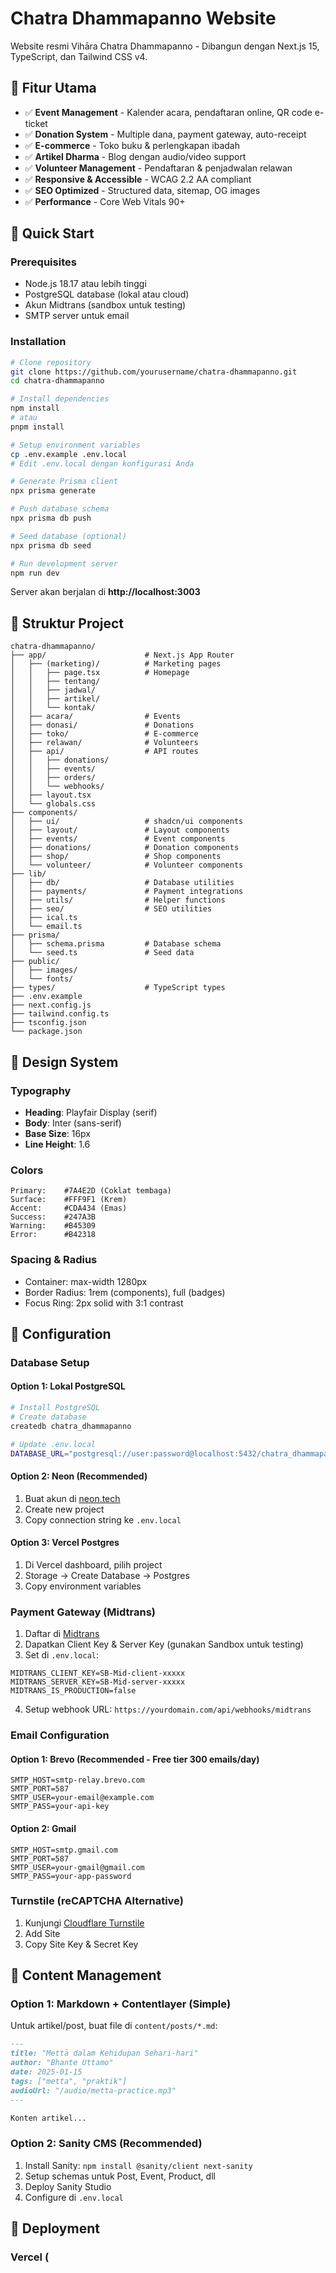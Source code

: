 # Chatra Dhammapanno Website

Website resmi Vihāra Chatra Dhammapanno - Dibangun dengan Next.js 15, TypeScript, dan Tailwind CSS v4.

## 🎯 Fitur Utama

- ✅ **Event Management** - Kalender acara, pendaftaran online, QR code e-ticket
- ✅ **Donation System** - Multiple dana, payment gateway, auto-receipt
- ✅ **E-commerce** - Toko buku & perlengkapan ibadah
- ✅ **Artikel Dharma** - Blog dengan audio/video support
- ✅ **Volunteer Management** - Pendaftaran & penjadwalan relawan
- ✅ **Responsive & Accessible** - WCAG 2.2 AA compliant
- ✅ **SEO Optimized** - Structured data, sitemap, OG images
- ✅ **Performance** - Core Web Vitals 90+

## 🚀 Quick Start

### Prerequisites

- Node.js 18.17 atau lebih tinggi
- PostgreSQL database (lokal atau cloud)
- Akun Midtrans (sandbox untuk testing)
- SMTP server untuk email

### Installation

```bash
# Clone repository
git clone https://github.com/yourusername/chatra-dhammapanno.git
cd chatra-dhammapanno

# Install dependencies
npm install
# atau
pnpm install

# Setup environment variables
cp .env.example .env.local
# Edit .env.local dengan konfigurasi Anda

# Generate Prisma client
npx prisma generate

# Push database schema
npx prisma db push

# Seed database (optional)
npx prisma db seed

# Run development server
npm run dev
```

Server akan berjalan di **http://localhost:3003**

## 📁 Struktur Project

```
chatra-dhammapanno/
├── app/                      # Next.js App Router
│   ├── (marketing)/          # Marketing pages
│   │   ├── page.tsx          # Homepage
│   │   ├── tentang/
│   │   ├── jadwal/
│   │   ├── artikel/
│   │   └── kontak/
│   ├── acara/                # Events
│   ├── donasi/               # Donations
│   ├── toko/                 # E-commerce
│   ├── relawan/              # Volunteers
│   ├── api/                  # API routes
│   │   ├── donations/
│   │   ├── events/
│   │   ├── orders/
│   │   └── webhooks/
│   ├── layout.tsx
│   └── globals.css
├── components/
│   ├── ui/                   # shadcn/ui components
│   ├── layout/               # Layout components
│   ├── events/               # Event components
│   ├── donations/            # Donation components
│   ├── shop/                 # Shop components
│   └── volunteer/            # Volunteer components
├── lib/
│   ├── db/                   # Database utilities
│   ├── payments/             # Payment integrations
│   ├── utils/                # Helper functions
│   ├── seo/                  # SEO utilities
│   ├── ical.ts
│   └── email.ts
├── prisma/
│   ├── schema.prisma         # Database schema
│   └── seed.ts               # Seed data
├── public/
│   ├── images/
│   └── fonts/
├── types/                    # TypeScript types
├── .env.example
├── next.config.js
├── tailwind.config.ts
├── tsconfig.json
└── package.json
```

## 🎨 Design System

### Typography
- **Heading**: Playfair Display (serif)
- **Body**: Inter (sans-serif)
- **Base Size**: 16px
- **Line Height**: 1.6

### Colors
```
Primary:    #7A4E2D (Coklat tembaga)
Surface:    #FFF9F1 (Krem)
Accent:     #CDA434 (Emas)
Success:    #247A3B
Warning:    #B45309
Error:      #B42318
```

### Spacing & Radius
- Container: max-width 1280px
- Border Radius: 1rem (components), full (badges)
- Focus Ring: 2px solid with 3:1 contrast

## 🔧 Configuration

### Database Setup

#### Option 1: Lokal PostgreSQL
```bash
# Install PostgreSQL
# Create database
createdb chatra_dhammapanno

# Update .env.local
DATABASE_URL="postgresql://user:password@localhost:5432/chatra_dhammapanno"
```

#### Option 2: Neon (Recommended)
1. Buat akun di [neon.tech](https://neon.tech)
2. Create new project
3. Copy connection string ke `.env.local`

#### Option 3: Vercel Postgres
1. Di Vercel dashboard, pilih project
2. Storage → Create Database → Postgres
3. Copy environment variables

### Payment Gateway (Midtrans)

1. Daftar di [Midtrans](https://midtrans.com)
2. Dapatkan Client Key & Server Key (gunakan Sandbox untuk testing)
3. Set di `.env.local`:
```
MIDTRANS_CLIENT_KEY=SB-Mid-client-xxxxx
MIDTRANS_SERVER_KEY=SB-Mid-server-xxxxx
MIDTRANS_IS_PRODUCTION=false
```
4. Setup webhook URL: `https://yourdomain.com/api/webhooks/midtrans`

### Email Configuration

#### Option 1: Brevo (Recommended - Free tier 300 emails/day)
```
SMTP_HOST=smtp-relay.brevo.com
SMTP_PORT=587
SMTP_USER=your-email@example.com
SMTP_PASS=your-api-key
```

#### Option 2: Gmail
```
SMTP_HOST=smtp.gmail.com
SMTP_PORT=587
SMTP_USER=your-gmail@gmail.com
SMTP_PASS=your-app-password
```

### Turnstile (reCAPTCHA Alternative)

1. Kunjungi [Cloudflare Turnstile](https://dash.cloudflare.com/turnstile)
2. Add Site
3. Copy Site Key & Secret Key

## 📝 Content Management

### Option 1: Markdown + Contentlayer (Simple)
Untuk artikel/post, buat file di `content/posts/*.md`:

```markdown
---
title: "Mettā dalam Kehidupan Sehari-hari"
author: "Bhante Uttamo"
date: 2025-01-15
tags: ["metta", "praktik"]
audioUrl: "/audio/metta-practice.mp3"
---

Konten artikel...
```

### Option 2: Sanity CMS (Recommended)
1. Install Sanity: `npm install @sanity/client next-sanity`
2. Setup schemas untuk Post, Event, Product, dll
3. Deploy Sanity Studio
4. Configure di `.env.local`

## 🚢 Deployment

### Vercel (